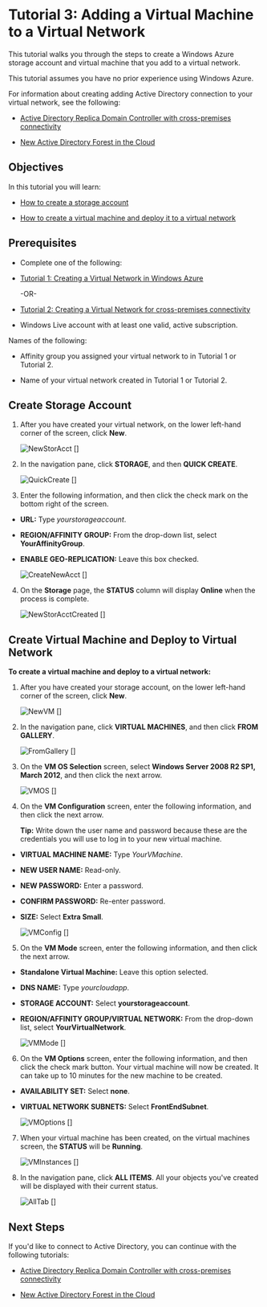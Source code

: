 <properties umbracoNaviHide="0" pageTitle="Tutorial 3: Adding a Virtual Machine to a Virtual Network" metaKeywords="Windows Azure cloud services, cloud service, configure cloud service" metaDescription="Learn how to configure Windows Azure cloud services." linkid="manage-windows-how-to-guide-storage-accounts" urlDisplayName="How to: storage accounts" headerExpose="" footerExpose="" disqusComments="1" />


<h1 id="vnet3">Tutorial 3: Adding a Virtual Machine to a Virtual Network</h1>

<!--SOMEWHERE IN THIS TUTORIAL I NEED TO XREF TO THE OTHER VMACHINE TUTORIAL -->


<div chunk="../../Shared/Chunks/disclaimer.md" />

This tutorial walks you through the steps to create a Windows Azure storage account and virtual machine that you add to a virtual network.

This tutorial assumes you have no prior experience using Windows Azure.

For information about creating adding Active Directory connection to your virtual network, see the following:
	<!-- UPDATE THE FOLLOWING LIST ONCE WE HAVE THE LINKS FOR TUTORIALS 4 & 5 -->

-  [Active Directory Replica Domain Controller with cross-premises connectivity](./Tutorial-AD-1/)

-  [New Active Directory Forest in the Cloud](./Tutorial-AD-2/)


## Objectives ##

In this tutorial you will learn:

-  <a href="#CreateStorageAcct">How to create a storage account</a>

-  <a href="#CreateVM">How to create a virtual machine and deploy it to a virtual network</a>

## Prerequisites ##

-  Complete one of the following: 

-  [Tutorial 1: Creating a Virtual Network in Windows Azure](./Tutorial1_CreateVirtualNetwork/)

	-OR- 
-  [Tutorial 2: Creating a Virtual Network for cross-premises connectivity](./Tutorial2_CreateVNetCrossPrem/)

-  Windows Live account with at least one valid, active subscription.	

Names of the following:

-	Affinity group you assigned your virtual network to in Tutorial 1 or Tutorial 2.

-	Name of your virtual network created in Tutorial 1 or Tutorial 2.

## <a name="CreateStorageAcct">Create Storage Account</a> ##

1.	After you have created your virtual network, on the lower left-hand corner of the screen, click **New**.

	![NewStorAcct] []

2.	In the navigation pane, click **STORAGE**, and then **QUICK CREATE**.

	![QuickCreate] []

3.	Enter the following information, and then click the check mark on the bottom right of the screen.

-  **URL:** Type *yourstorageaccount*.

-  **REGION/AFFINITY GROUP:** From the drop-down list, select **YourAffinityGroup**.

-  **ENABLE GEO-REPLICATION:** Leave this box checked.
 
	![CreateNewAcct] []

4.	On the **Storage** page, the **STATUS** column will display **Online** when the process is complete.
 
	![NewStorAcctCreated] []

## <a name="CreateVM">Create Virtual Machine and Deploy to Virtual Network</a> ##
**To create a virtual machine and deploy to a virtual network:**

1.	After you have created your storage account, on the lower left-hand corner of the screen, click **New**.

	![NewVM] []

2.	In the navigation pane, click **VIRTUAL MACHINES**, and then click **FROM GALLERY**.
 
	![FromGallery] []

3.	On the **VM OS Selection** screen, select **Windows Server 2008 R2 SP1, March 2012**, and then click the next arrow.
 
	![VMOS] []

4.	On the **VM Configuration** screen, enter the following information, and then click the next arrow. 
	<!-- SHOULD WE TELL USERS TO WRITE DOWN USER NAME AND PASS?? -->

	**Tip:** Write down the user name and password because these are the credentials you will use to log in to your new virtual machine.

-  **VIRTUAL MACHINE NAME:** Type *YourVMachine*.

-  **NEW USER NAME:** Read-only.

-  **NEW PASSWORD:** Enter a password.

-  **CONFIRM PASSWORD:** Re-enter password.

-  **SIZE:** Select **Extra Small**.
 
	![VMConfig] []

5.	On the **VM Mode** screen, enter the following information, and then click the next arrow.

-  **Standalone Virtual Machine:** Leave this option selected.

-  **DNS NAME:** Type *yourcloudapp*.

-  **STORAGE ACCOUNT:** Select **yourstorageaccount**.

-  **REGION/AFFINITY GROUP/VIRTUAL NETWORK:** From the drop-down list, select **YourVirtualNetwork**.
 
	![VMMode] []

6.	On the **VM Options** screen, enter the following information, and then click the check mark button. Your virtual machine will now be created. It can take up to 10 minutes for the new machine to be created.
	<!-- CONFIRM HOW LONG IT CAN TAKE ON AVG FOR VMACHINE TO BE CREATED -->

-  **AVAILABILITY SET:** Select **none**.

-  **VIRTUAL NETWORK SUBNETS:** Select **FrontEndSubnet**.
 
	![VMOptions] []

7.	When your virtual machine has been created, on the virtual machines screen, the **STATUS** will be **Running**.
 
	![VMInstances] []

8.	In the navigation pane, click **ALL ITEMS**. All your objects you've created will be displayed with their current status.
 
	![AllTab] []

## Next Steps ##
If you'd like to connect to Active Directory, you can continue with the following tutorials:
	<!-- UPDATE THE FOLLOWING LIST ONCE WE HAVE THE LINKS FOR TUTORIALS 4 & 5 -->
	
-  [Active Directory Replica Domain Controller with cross-premises connectivity](./Tutorial-AD-1/)

-  [New Active Directory Forest in the Cloud](./Tutorial-AD-2/)


<!-- LINKS -->

[wa_com]: http://windows.azure.com/
[Tut2_VN]: ..Tutorial2_CreateVNetCrossPrem 
[Tut1_VN]: ..Tutorial1_CreateVirtualNetwork

<!-- INTERNAL LINKS -->


<!-- IMAGES -->

[NewStorAcct]:	../media/VNTut3_01_NewStorageAccount.png

[QuickCreate]:	../media/VNTut3_02_StorageAcct_QuickCreate.png

[CreateNewAcct]:	../media/VNTut3_03_CreateNewStorageAccount.png

[NewStorAcctCreated]:	../media/VNTut3_04_NewStorageAcctCreated.png

[NewVM]:	../media/VNTut3_05_NewVM.png

[FromGallery]:	../media/VNTut3_06_VM_FromGallery.png

[VMOS]:	../media/VNTut3_07_VMOSSelect_Win2008R2.png

[VMConfig]:	../media/VNTut3_08_VMConfig.png

[VMMode]:	../media/VNTut3_09_VMMode.png

[VMOptions]:	../media/VNTut3_10_VMOptions.png

[VMInstances]:	../media/VNTut3_11_VMInstances.png

[AllTab]:	../media/VNTut3_12_AllTab.png